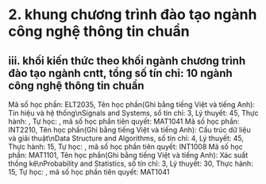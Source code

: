 # 2. khung chương trình đào tạo ngành công nghệ thông tin chuẩn
## iii. khối kiến thức theo khối ngành chương trình đào tạo ngành cntt, tổng số tín chỉ: 10 ngành công nghệ thông tin chuẩn
Mã số học phần: ELT2035, Tên học phần(Ghi bằng tiếng Việt và tiếng Anh): Tín hiệu và hệ thống\nSignals and Systems, số tín chỉ: 3, Lý thuyết: 45, Thực hành: , Tự học: , mã số học phần tiên quyết: MAT1041
Mã số học phần: INT2210, Tên học phần(Ghi bằng tiếng Việt và tiếng Anh): Cấu trúc dữ liệu và giải thuật\nData Structure and Algorithms, số tín chỉ: 4, Lý thuyết: 45, Thực hành: 15, Tự học: , mã số học phần tiên quyết: INT1008
Mã số học phần: MAT1101, Tên học phần(Ghi bằng tiếng Việt và tiếng Anh): Xác suất thống kê\nProbability and Statistics, số tín chỉ: 3, Lý thuyết: 30, Thực hành: 15, Tự học: , mã số học phần tiên quyết: MAT1041
